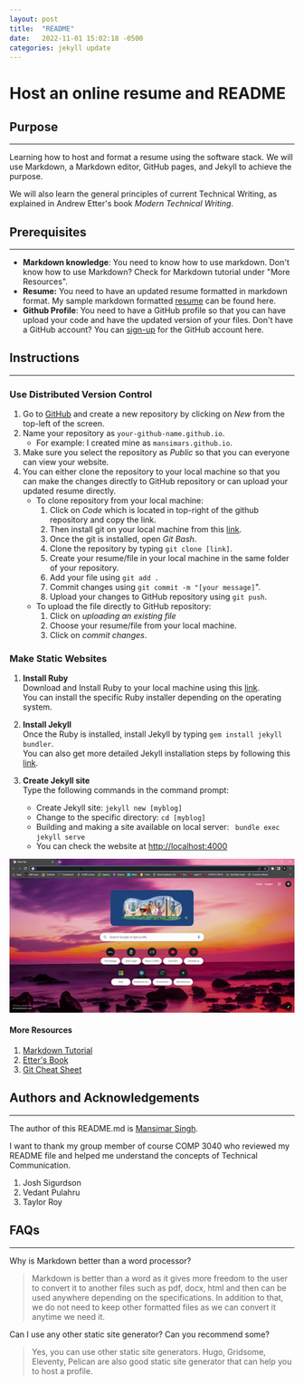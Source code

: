 ```yaml
---
layout: post
title:  "README"
date:   2022-11-01 15:02:18 -0500
categories: jekyll update
---
```


Host an online resume and README
==================================

## Purpose
------------
Learning how to host and format a resume using the software stack. We will use Markdown, a Markdown editor, GitHub pages, and Jekyll to achieve the purpose.

We will also learn the general principles of current Technical Writing, as explained in Andrew Etter's book _Modern Technical Writing_.

## Prerequisites
-----------------
* **Markdown knowledge**: You need to know how to use markdown. Don't know how to use Markdown? Check for Markdown tutorial under "More Resources".
* **Resume:** You need to have an updated resume formatted in markdown format. My sample markdown formatted [resume]() can be found here.
* **Github Profile**: You need to have a GitHub profile so that you can have upload your code and have the updated version of your files. Don't have a GitHub account? You can [sign-up](https://github.com/signup?ref_cta=Sign+up&ref_loc=header+logged+out&ref_page=%2F&source=header-home) for the GitHub account here.

## Instructions 
-----------------
### **Use Distributed Version Control** 
1. Go to [GitHub](https://github.com/) and create a new repository by clicking on *New* from the top-left of the screen.
2. Name your repository as ```your-github-name.github.io```. 
    * For example: I created mine as ```mansimars.github.io```.
3. Make sure you select the repository as *Public* so that you can everyone can view your website.
4. You can either clone the repository to your local machine so that you can make the changes directly to GitHub repository or can upload your updated resume directly.
    * To clone repository from your local machine:         
      1. Click on *Code* which is located in top-right of the github repository and copy the link.
      2. Then install git on your local machine from this [link](https://git-scm.com/downloads). 
      3. Once the git is installed, open *Git Bash*.
      4. Clone the repository by typing ```git clone [link]```.
      5. Create your resume/file in your local machine in the same folder of your repository.
      6. Add your file using ```git add .```
      7. Commit changes using ```git commit -m "[your message]```".
      8. Upload your changes to GitHub repository using ```git push```.
   * To upload the file directly to GitHub repository:
     1. Click on _uploading an existing file_
     2. Choose your resume/file from your local machine.
     3. Click on _commit changes_.


### **Make Static Websites**
1. **Install Ruby**  \
Download and Install Ruby to your local machine using this [link](https://www.ruby-lang.org/en/documentation/installation/). \
You can install the specific Ruby installer depending on the operating system.

2. **Install Jekyll** \
Once the Ruby is installed, install Jekyll by typing ```gem install jekyll bundler```. \
You can also get more detailed Jekyll installation steps by following this [link](https://jekyllrb.com/docs/). 

3. **Create Jekyll site** \
Type the following commands in the command prompt:
   * Create Jekyll site: ```jekyll new [myblog]```
   * Change to the specific directory: ```cd [myblog]```
   * Building and making a site available on local server: ``` bundle exec jekyll serve```
   * You can check the website at [http://localhost:4000](http://localhost:4000)




![Resume](/giffy.gif)
#### **More Resources**
1. [Markdown Tutorial](https://learnxinyminutes.com/docs/markdown/)
2. [Etter's Book](https://www.goodreads.com/author/show/14827025.Andrew_Etter)
3. [Git Cheat Sheet](https://education.github.com/git-cheat-sheet-education.pdf) 

## Authors and Acknowledgements
---------------------------------
The author of this README.md is [Mansimar Singh](https://github.com/mansimars).

I want to thank my group member of course COMP 3040 who reviewed my README file and helped me understand the concepts of Technical Communication.

1. Josh Sigurdson
2. Vedant Pulahru
3. Taylor Roy


## FAQs
---------
Why is Markdown better than a word
processor?
> Markdown is better than a word as it gives more freedom to the user to convert it to another files such as pdf, docx, html and then can be used anywhere depending on the specifications. In addition to that, we do not need to keep other formatted files as we can convert it anytime we need it. 

Can I use any other static site generator? Can you recommend some? 
> Yes, you can use other static site generators. Hugo, Gridsome, Eleventy, Pelican are also good static site generator that can help you to host a profile.

